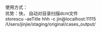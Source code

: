 使用方式：  
优势：快， 自动对目录扫描dcm文件  
storescu -aeTitle hhh -c jin@localhost:11115 /Users/jinjie/staging/original/cases_output/
